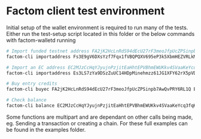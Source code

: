 # Factom client test environment

Initial setup of the wallet environment is required to run many of the tests.
Either run the test-setup script located in this folder or the below
commands with factom-walletd running
```bash
# Import funded testnet address FA2jK2HcLnRdS94dEcU27rF3meoJfpUcZPSinpb7AwQvPRY6RL1Q
factom-cli importaddress Fs3E9gV6DXsYzf7Fqx1fVBQPQXV695eP3k5XbmHEZVRLkMdD9qCK

# Import an EC address EC2MJzCcHqYJyujnPzjitEaHhtEPVBhmEWUKkv4SVaaKeYcq3fqK
factom-cli importaddress Es3LS7zYa9DSzZuUC14HDpMinehmzz61JG1XFY62rX5pVDenH8Pk

# Buy entry credits
factom-cli buyec FA2jK2HcLnRdS94dEcU27rF3meoJfpUcZPSinpb7AwQvPRY6RL1Q EC2MJzCcHqYJyujnPzjitEaHhtEPVBhmEWUKkv4SVaaKeYcq3fqK 100000

# Check balance
factom-cli balance EC2MJzCcHqYJyujnPzjitEaHhtEPVBhmEWUKkv4SVaaKeYcq3fqK
```

Some functions are multipart and are dependant on other calls being made, eg. 
Sending a transaction or creating a chain. 
For these full examples can be found in the examples folder. 

